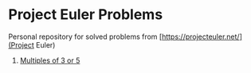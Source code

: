 # Project Euler Problems

Personal repository for solved problems from [https://projecteuler.net/](Project Euler)

1. [Multiples of 3 or 5](https://projecteuler.net/problem=1)